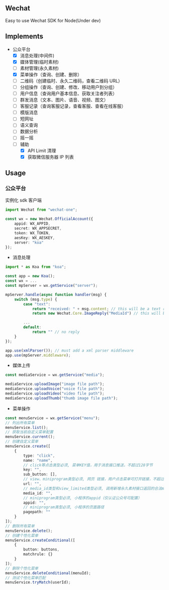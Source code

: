 ## Wechat

Easy to use Wechat SDK for Node(Under dev)

## Implements

* 公众平台
    * [x] 消息处理(中间件)
    * [x] 媒体管理(临时素材)
    * [ ] 素材管理(永久素材)
    * [x] 菜单操作（查询、创建、删除）
    * [ ] 二维码（创建临时、永久二维码，查看二维码 URL）
    * [ ] 分组操作（查询、创建、修改、移动用户到分组）
    * [ ] 用户信息（查询用户基本信息、获取关注者列表）
    * [ ] 群发消息（文本、图片、语音、视频、图文）
    * [ ] 客服记录（查询客服记录，查看客服、查看在线客服）
    * [ ] 模版消息
    * [ ] 短网址
    * [ ] 语义查询
    * [ ] 数据分析
    * [ ] 摇一摇
    * [ ] 辅助
        * [x] API Limit 清理
        * [x] 获取微信服务器 IP 列表

## Usage

### 公众平台

实例化 sdk 客户端

```typescript
import Wechat from "wechat-one";

const wx = new Wechat.OfficialAccount({
    appid: WX_APPID,
    secret: WX_APPSECRET,
    token: WX_TOKEN,
    aesKey: WX_AESKEY,
    server: "koa"
});
```

* 消息处理

```typescript
import * as Koa from "koa";

const app = new Koa();
const wx = ...
const mpServer = wx.getService("server");

mpServer.handle(async function handler(msg) {
    switch (msg.type) {
        case "text":
            return "received: " + msg.content; // this will be a text reply
            return new Wechat.Core.ImageReply("MediaId") // this will be a image reply

        ...
        default:
            return "" // no reply
    }
});

app.use(xmlParser()); // must add a xml parser middleware
app.use(mpServer.middleware);
```

* 媒体上传

```typescript
const mediaService = wx.getService("media");

mediaService.uploadImage("image file path");
mediaService.uploadVoice("voice file path");
mediaService.uploadVideo("video file path");
mediaService.uploadThumb("thumb image file path");
```

* 菜单操作

```typescript
const menuService = wx.getService("menu");
// 列出所有菜单
menuService.list();
// 获取当前自定义菜单配置
menuService.current();
// 创建自定义菜单
menuService.create([
    {
        type: "click",
        name: "name",
        // click等点击类型必须, 菜单KEY值，用于消息接口推送，不超过128字节
        key: "",
        sub_button: [],
        // view、miniprogram类型必须, 网页 链接，用户点击菜单可打开链接，不超过1024字节。 type为miniprogram时，不支持小程序的老版本客户端将打开本url
        url: "",
        // media_id类型和view_limited类型必须, 调用新增永久素材接口返回的合法media_id
        media_id: "",
        // miniprogram类型必须, 小程序的appid（仅认证公众号可配置）
        appid: "",
        // miniprogram类型必须, 小程序的页面路径
        pagepath: ""
    }
]);
// 删除所有菜单
menuService.delete();
// 创建个性化菜单
menuService.createConditional([
    {
        button: buttons,
        matchrule: {}
    }
]);
// 删除个性化菜单
menuService.deleteConditional(menuId);
// 测试个性化菜单匹配
menuService.tryMatch(userId);
```
